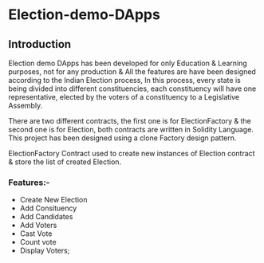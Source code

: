 # Election-demo-DApps

## Introduction
Election demo DApps has been developed for only Education & Learning purposes, not for any production & All the features are have been designed according to the Indian Election process, In this process, every state is being divided into different constituencies, each constituency will have one representative, elected by the voters of a constituency to a Legislative Assembly.

There are two different contracts, the first one is for ElectionFactory & the second one is for Election, both contracts are written in Solidity Language. This project has been designed using a clone Factory design pattern.

ElectionFactory Contract used to create new instances of Election contract & store the list of created Election.


### Features:-
* Create New Election
* Add Consituency
* Add Candidates
* Add Voters
* Cast Vote
* Count vote
* Display Voters;





    
